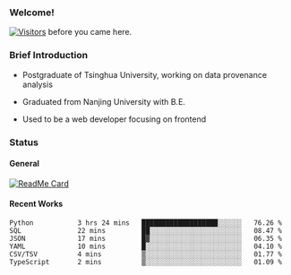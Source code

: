 ### Welcome!

[![Visitors](https://visitor-badge.laobi.icu/badge?page_id=HermitSun.HermitSun)]() before you came here.

### Brief Introduction

- Postgraduate of Tsinghua University, working on data provenance analysis

- Graduated from Nanjing University with B.E.

- Used to be a web developer focusing on frontend

### Status

#### General

[![ReadMe Card](https://github-readme-stats.hermitsun.vercel.app/api?username=HermitSun&count_private=true&show_icons=true)]()

#### Recent Works

<!--START_SECTION:waka-->

```text
Python           3 hrs 24 mins   ███████████████████░░░░░░   76.26 %
SQL              22 mins         ██░░░░░░░░░░░░░░░░░░░░░░░   08.47 %
JSON             17 mins         █▓░░░░░░░░░░░░░░░░░░░░░░░   06.35 %
YAML             10 mins         █░░░░░░░░░░░░░░░░░░░░░░░░   04.10 %
CSV/TSV          4 mins          ▒░░░░░░░░░░░░░░░░░░░░░░░░   01.77 %
TypeScript       2 mins          ▒░░░░░░░░░░░░░░░░░░░░░░░░   01.09 %
```

<!--END_SECTION:waka-->
